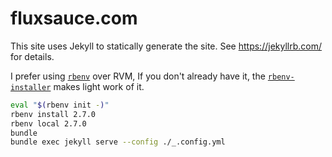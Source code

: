 # fluxsauce.com

This site uses Jekyll to statically generate the site. See https://jekyllrb.com/ for details.

I prefer using [`rbenv`](https://github.com/rbenv/rbenv) over RVM, If you don't already have it, the [`rbenv-installer`](https://github.com/rbenv/rbenv-installer) makes light work of it.

```bash
eval "$(rbenv init -)"
rbenv install 2.7.0
rbenv local 2.7.0
bundle
bundle exec jekyll serve --config ./_.config.yml
```
